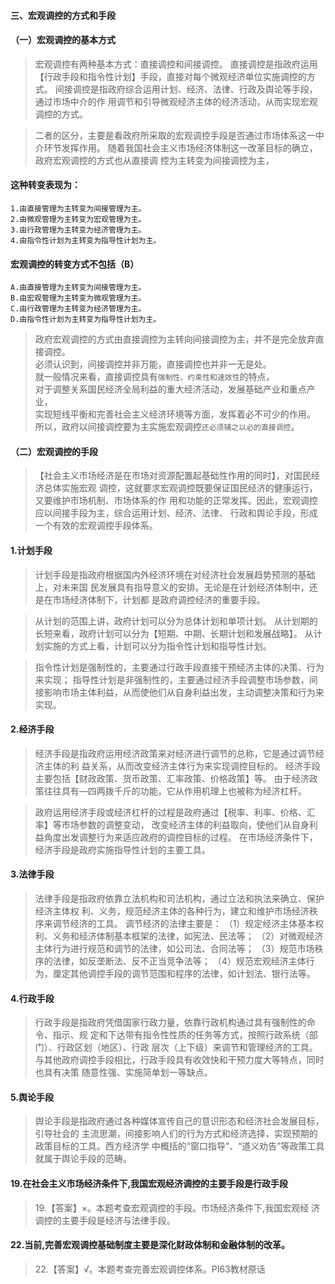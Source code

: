 #### 三、宏观调控的方式和手段
#### （一）宏观调控的基本方式
>   宏观调控有两种基本方式：直接调控和间接调控。
    直接调控是指政府运用【行政手段和指令性计划】手段，直接对每个微观经济单位实施调控的方式。
    间接调控是指政府综合运用计划、经济、法律、行政及舆论等手段，通过市场中介的作
    用调节和引导微观经济主体的经济活动，从而实现宏观调控的方式。

>   二者的区分，主要是看政府所采取的宏观调控手段是否通过市场体系这一中介环节发挥作用。
    随着我国社会主义市场经济体制这一改革目标的确立，政府宏观调控的方式也从直接调
    控为主转变为间接调控为主，
    
#### 这种转变表现为：
    1.由直接管理为主转变为间接管理为主。
    2.由微观管理为主转变为宏观管理为主。
    3.由行政管理为主转变为经济管理为主。
    4.由指令性计划为主转变为指导性计划为主。

#### 宏观调控的转变方式不包括（B）
    A.由直接管理为主转变为间接管理为主。
    B.由宏观管理为主转变为微观管理为主。
    C.由行政管理为主转变为经济管理为主。
    D.由指令性计划为主转变为指导性计划为主。


>   政府宏观调控的方式由直接调控为主转向间接调控为主，并不是完全放弃直接调控。         
必须认识到，间接调控并非万能，直接调控也并非一无是处。         
就一般情况来看，直接调控具有`强制性、约束性和速效性`的特点，         
对于调整关系国民经济全局利益的重大经济活动，发展基础产业和重点产业，         
实现短线平衡和完善社会主义经济环境等方面，发挥着必不可少的作用。         
所以，政府以间接调控要为主实施宏观调控`还必须辅之以必的直接调控`。         

#### （二）宏观调控的手段
>   【社会主义市场经济是在市场对资源配置起基础性作用的同时】，对国民经济总体实施宏观
    调控，这就要求宏观调控既要保证国民经济的健康运行，又要维护市场机制、市场体系的作
    用和功能的正常发挥。因此，宏观调控应以间接手段为主，综合运用计划、经济、法律、
    行政和舆论手段，形成一个有效的宏观调控手段体系。
    
#### 1.计划手段
>   计划手段是指政府根据国内外经济环境在对经济社会发展趋势预测的基础上，对未来国
    民发展具有指导意义的安排。无论是在计划经济体制中，还是在市场经济体制下，计划都
    是政府调控经济的重要手段。

>   从计划的范围上讲，政府计划可以分为总体计划和单项计划。
    从计划期的长短来看，政府计划可以分为【短期、中期、长期计划和发展战略】。
    从计划实施的方式上看，计划可以分为指令性计划和指导性计划。

>   指令性计划是强制性的，主要通过行政手段直接干预经济主体的决策、行为来实现；
    指导性计划是非强制性的，主要通过经济手段调整市场参数，间接影响市场主体利益，从而使他们从自身利益出发，主动调整决策和行为来实现。


#### 2.经济手段
>   经济手段是指政府运用经济政策来对经济进行调节的总称，它是通过调节经济主体的利
    益关系，从而改变经济主体行为来实现调控目标的。
    经济手段主要包括【财政政策、货币政策、汇率政策、价格政策】等。
    由于经济政策往往具有―四两拨千斤的功能，它从作用机理上也被称为经济杠杆。

>   政府运用经济手段或经济杠杆的过程是政府通过【税率、利率、价格、汇率】等市场参数的调整变动，
    改变经济主体的利益取向，使他们从自身利益角度出发调整行为来适应政府的调控目标的过程。
    在市场经济条件下，经济手段是政府实施指导性计划的主要工具。

#### 3.法律手段
>   法律手段是指政府依靠立法机构和司法机构，通过立法和执法来确立、保护经济主体权
    利、义务，规范经济主体的各种行为，建立和维护市场经济秩序来调节经济的工具。
    调节经济的法律主要是：
    （1）规定经济主体基本权利、义务和经济体制基本框架的法律，如宪法、民法等；
    （2）对微观经济主体行为进行规范和调节的法律，如公司法、合同法等；
    （3）规范市场秩序的法律，如反垄断法、反不正当竞争法等；
    （4）规范宏观经济主体行为，厘定其他调控手段的调节范围和程序的法律，如计划法、银行法等。

#### 4.行政手段
>   行政手段是指政府凭借国家行政力量，依靠行政机构通过具有强制性的命令、指示、规
    定和下达带有指令性性质的任务等方式，按照行政系统（部门）、行政区划（地区）、行政
    层次（上下级）来调节和管理经济的工具。
    与其他政府调控手段相比，行政手段具有收效快和干预力度大等特点，同时也具有决策
    随意性强、实施简单划一等缺点。

#### 5.舆论手段
>   舆论手段是指政府通过各种媒体宣传自己的意识形态和经济社会发展目标，引导社会的
    主流思潮，间接影响人们的行为方式和经济选择，实现预期的政策目标的工具。西方经济学
    中概括的“窗口指导”、“道义劝告”等政策工具就属于舆论手段的范畴。

#### 19.在社会主义市场经济条件下,我国宏观经济调控的主要手段是行政手段
>   19.【答案】×。本题考查宏观调控的手段。市场经济条件下,我国宏观经
    济调控的主要手段是经济与法律手段。

#### 22.当前,完善宏观调控基础制度主要是深化财政体制和金融体制的改革。
>   22.【答案】√。本题考查完善宏观调控体系。PI63教材原话























    